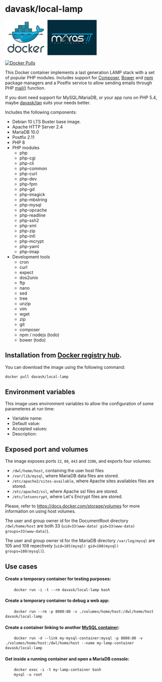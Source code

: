 davask/local-lamp
==========

![docker_logo](https://raw.githubusercontent.com/davask/local-lamp/master/docker_139x115.png)![docker_davask_logo](https://raw.githubusercontent.com/davask/local-lamp/master/docker_davask_161x115.png)

[![Docker Pulls](https://img.shields.io/docker/pulls/davask/local-lamp.svg?style=plastic)](https://hub.docker.com/r/davask/local-lamp/)

This Docker container implements a last generation LAMP stack with a set of popular PHP modules. Includes support for [Composer](https://getcomposer.org/), [Bower](http://bower.io/) and [npm](https://www.npmjs.com/) package managers and a Postfix service to allow sending emails through PHP [mail()](http://php.net/manual/en/function.mail.php) function.

If you dont need support for MySQL/MariaDB, or your app runs on PHP 5.4, maybe [davask/lap](https://hub.docker.com/r/davask/lap) suits your needs better.

Includes the following components:

 * Debian 10 LTS Buster base image.
 * Apache HTTP Server 2.4
 * MariaDB 10.0
 * Postfix 2.11
 * PHP 8
 * PHP modules
    * php
    * php-cgi
    * php-cli
    * php-common
    * php-curl
    * php-dev
    * php-fpm
    * php-gd
    * php-imagick
    * php-mbstring
    * php-mysql
    * php-opcache
    * php-readline
    * php-ssh2
    * php-xml
    * php-zip
    * php-intl
    * php-mcrypt
    * php-yaml
    * php-imap
 * Development tools
    * cron
    * curl
    * expect
    * dos2unix
    * ftp
    * nano
    * sed
    * tree
    * unzip
    * vim
    * wget
    * zip
	* git
	* composer
	* npm / nodejs (todo)
	* bower (todo)

Installation from [Docker registry hub](https://registry.hub.docker.com/r/davask/local-lamp/).
----

You can download the image using the following command:

```bash
docker pull davask/local-lamp
```

Environment variables
----

This image uses environment variables to allow the configuration of some parameteres at run time:

* Variable name: 
* Default value: 
* Accepted values: 
* Description: 

Exposed port and volumes
----

The image exposes ports `22`, `80`, `443` and `3306`, and exports four volumes:

* `/dwl/home/host`, containing the user host files
* `/var/lib/mysql`, where MariaDB data files are stored.
* `/etc/apache2/sites-available`, where Apache sites availables files are stored.
* `/etc/apache2/ssl`, where Apache ssl files are stored.
* `/etc/letsencrypt`, where Let's Encrypt files are stored.

Please, refer to https://docs.docker.com/storage/volumes for more information on using host volumes.

The user and group owner id for the DocumentRoot directory `/dwl/home/host` are both 33 (`uid=33(www-data) gid=33(www-data) groups=33(www-data)`).

The user and group owner id for the MariaDB directory `/var/log/mysql` are 105 and 108 repectively (`uid=105(mysql) gid=108(mysql) groups=108(mysql)`).

Use cases
----

#### Create a temporary container for testing purposes:

```
	docker run -i -t --rm davask/local-lamp bash
```

#### Create a temporary container to debug a web app:

```
	docker run --rm -p 8080:80 -v ./volumes/home/host:/dwl/home/host davask/local-lamp
```

#### Create a container linking to another [MySQL container](https://registry.hub.docker.com/_/mysql/):

```
	docker run -d --link my-mysql-container:mysql -p 8080:80 -v ./volumes/home/host:/dwl/home/host --name my-lamp-container davask/local-lamp
```

#### Get inside a running container and open a MariaDB console:

```
	docker exec -i -t my-lamp-container bash
	mysql -u root
```
